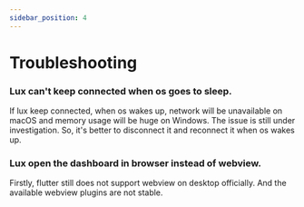 ```yaml
---
sidebar_position: 4
---
```


# Troubleshooting


### Lux can't keep connected when os goes to sleep.

If lux keep connected, when os wakes up, network will be unavailable on macOS and memory usage will be huge on Windows.
The issue is still under investigation.
So, it's better to disconnect it and reconnect it when os wakes up.




### Lux open the dashboard in browser instead of webview.

Firstly, flutter still does not support webview on desktop officially. And the available webview plugins are not stable.

